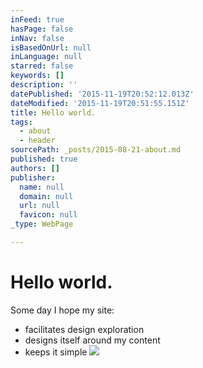 ```yaml
---
inFeed: true
hasPage: false
inNav: false
isBasedOnUrl: null
inLanguage: null
starred: false
keywords: []
description: ''
datePublished: '2015-11-19T20:52:12.013Z'
dateModified: '2015-11-19T20:51:55.151Z'
title: Hello world.
tags:
  - about
  - header
sourcePath: _posts/2015-08-21-about.md
published: true
authors: []
publisher:
  name: null
  domain: null
  url: null
  favicon: null
_type: WebPage

---
```

# Hello world.

Some day I hope my site:

* facilitates design exploration
* designs itself around my content
* keeps it simple
![](https://the-grid-user-content.s3-us-west-2.amazonaws.com/c967624f-ad27-409c-adfe-771a232b3637.jpg)